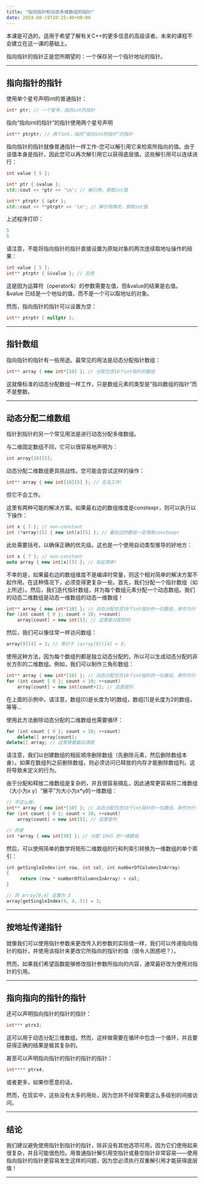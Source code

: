 ```yaml
---
title: "指向指针和动态多维数组的指针"
date: 2024-08-19T20:25:40+08:00
---
```


本课是可选的，适用于希望了解有关C++的更多信息的高级读者。未来的课程不会建立在这一课的基础上。

指向指针的指针正是您所期望的：一个保存另一个指针地址的指针。

***
## 指向指针的指针

使用单个星号声明int的普通指针：

```C++
int* ptr; // 一个星号，指向int的指针
```

指向“指向int的指针”的指针使用两个星号声明

```C++
int** ptrptr; // 两个int，指向“指向int的指针”的指针
```

指向指针的指针就像普通指针一样工作-您可以解引用它来检索所指向的值。由于该值本身是指针，因此您可以再次解引用它以获得底层值。这些解引用可以连续进行：

```C++
int value { 5 };

int* ptr { &value };
std::cout << *ptr << '\n'; // 解引用，获取int值

int** ptrptr { &ptr };
std::cout << **ptrptr << '\n'; // 解引用两次，获取int值
```

上述程序打印：

```C++
5
5
```

请注意，不能将指向指针的指针直接设置为原始对象的两次连续取地址操作的结果：

```C++
int value { 5 };
int** ptrptr { &&value }; // 无效
```

这是因为运算符（operator&）的参数需要左值，但&value的结果是右值。&value 已经是一个地址的值，而不是一个可以取地址的对象。

然而，指向指针的指针可以设置为空：

```C++
int** ptrptr { nullptr };
```

***
## 指针数组

指向指针的指针有一些用途。最常见的用法是动态分配指针数组：

```C++
int** array { new int*[10] }; // 分配包含10个int指针的数组
```

这就像标准的动态分配数组一样工作，只是数组元素的类型是“指向数组的指针”而不是整数。

***
## 动态分配二维数组

指针到指针的另一个常见用法是进行动态分配多维数组。

与二维固定数组不同，它可以很容易地声明为：

```C++
int array[10][5];
```

动态分配二维数组更具挑战性。您可能会尝试这样的操作：

```C++
int** array { new int[10][5] }; // 无法工作!
```

但它不会工作。

这里有两种可能的解决方案。如果最右边的数组维度是constexpr，则可以执行以下操作：

```C++
int x { 7 }; // non-constant
int (*array)[5] { new int[x][5] }; // 最右边的数组一定得是constexpr
```

此处需要括号，以确保正确的优先级。这也是一个使用自动类型推导的好地方：

```C++
int x { 7 }; // non-constant
auto array { new int[x][5] }; // 如此简单!
```

不幸的是，如果最右边的数组维度不是编译时常量，则这个相对简单的解决方案不起作用。在这种情况下，必须变得更复杂一些。首先，我们分配一个指针数组（如上所述）。然后，我们迭代指针数组，并为每个数组元素分配一个动态数组。我们的动态二维数组是动态一维数组的动态一维数组！

```C++
int** array { new int*[10] }; // 动态分配包含10个int指针的一位数组，来作为行
for (int count { 0 }; count < 10; ++count)
    array[count] = new int[5]; // 这里是分配的列
```

然后，我们可以像往常一样访问数组：

```C++
array[9][4] = 3; // 等价于 (array[9])[4] = 3;
```

使用这种方法，因为每个数组列都是独立动态分配的，所以可以生成动态分配的非长方形的二维数组。例如，我们可以制作三角形数组：

```C++
int** array { new int*[10] }; // 动态分配包含10个int指针的一位数组，来作为行
for (int count { 0 }; count < 10; ++count)
    array[count] = new int[count+1]; // 这里是列
```

在上面的示例中，请注意，数组\[0\]是长度为1的数组，数组\[1\]是长度为2的数组，等等…

使用此方法删除动态分配的二维数组也需要循环：

```C++
for (int count { 0 }; count < 10; ++count)
    delete[] array[count];
delete[] array; // 这里需要最后清理
```

请注意，我们以创建数组的相反顺序删除数组（先删除元素，然后删除数组本身）。如果在数组列之前删除数组，则必须访问已释放的内存才能删除数组列。这将导致未定义的行为。

由于分配和释放二维数组是复杂的，并且很容易搞乱，因此通常更容易将二维数组（大小为x y）“展平”为大小为x*y的一维数组：

```C++
// 不这么做:
int** array { new int*[10] }; // 动态分配包含10个int指针的一位数组，来作为行
for (int count { 0 }; count < 10; ++count)
    array[count] = new int[5]; // 这里是列

// 而是
int *array { new int[50] }; // 分配 10x5 的一维数组
```

然后，可以使用简单的数学将矩形二维数组的行和列索引转换为一维数组的单个索引：

```C++
int getSingleIndex(int row, int col, int numberOfColumnsInArray)
{
     return (row * numberOfColumnsInArray) + col;
}

// 将 array[9,4] 设置为 3
array[getSingleIndex(9, 4, 5)] = 3;
```

***
## 按地址传递指针

就像我们可以使用指针参数来更改传入的参数的实际值一样，我们可以传递指向指针的指针，并使用该指针来更改它所指向的指针的值（很令人困惑吧？）。

然而，如果我们希望函数能够修改指针参数所指向的内容，通常最好改为使用对指针的引用。

***
## 指向指向的指针的指针

还可以声明指向指针的指针的指针：

```C++
int*** ptrx3;
```

这可以用于动态分配三维数组。然而，这样做需要在循环中包含一个循环，并且要获得正确的结果是极其复杂的。

甚至可以声明指向指针的指针的指针的指针：

```C++
int**** ptrx4;
```

或者更多，如果你愿意的话。

然而，在现实中，这些没有太多的用处，因为您并不经常需要这么多级别的间接访问。

***
## 结论

我们建议避免使用指针到指针的指针，除非没有其他选项可用，因为它们使用起来很复杂，并且可能很危险。用普通指针解引用空指针或悬空指针非常容易——使用指向指针的指针更容易发生这样的问题，因为您必须执行双重解引用才能获得底层值！

***